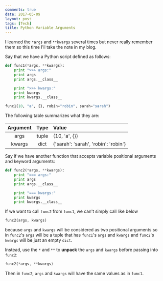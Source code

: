 ```yaml
---
comments: true
date: 2017-05-09
layout: post
tags: [Tech]
title: Python Variable Arguments
---
```


I learned the ```*args``` and ```**kwargs``` several times but never really remember them so this time I'll take the note in my blog.

Say that we have a Python script defined as follows:

```python
def func1(*args, **kwargs):
    print ">>> args:"
    print args
    print args.__class__

    print ">>> kwargs:"
    print kwargs
    print kwargs.__class__

func1(10, "a", {}, robin="robin", sarah="sarah")
```

The following table summarizes what they are:

| Argument | Type | Value |
|:--------:|:----:|:------|
| args | tuple | (10, 'a', {}) |
| kwargs | dict | {'sarah': 'sarah', 'robin': 'robin'} |

Say if we have another function that accepts variable positional arguments and keyword arguments:

```python
def func2(*args, **kwargs):
    print "=== args:"
    print args
    print args.__class__

    print "=== kwargs:"
    print kwargs
    print kwargs.__class__
```

If we want to call ```func2``` from ```func1```, we can't simply call like below

```python
func2(args, kwargs)
```

because ```args``` and ```kwargs``` will be considered as two positional arguments so in ```func2```'s ```args``` will be a tuple that has ```func1```'s ```args``` and ```kwargs``` and ```func2```'s ```kwargs``` will be just an empty ```dict```.

Instead, use the ```*``` and ```**``` to **unpack** the ```args``` and ```kwargs``` before passing into ```func2```:

```python
func2(*args, **kwargs)
```

Then in ```func2```, ```args``` and ```kwargs``` will have the same values as in ```func1```.
